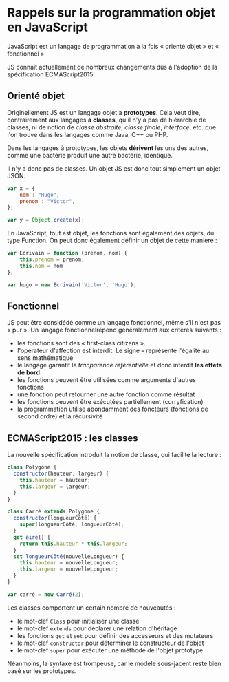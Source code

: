 # Rappels sur la programmation objet en JavaScript

JavaScript est un langage de programmation à la fois « orienté objet » et « fonctionnel »

JS connaît actuellement de nombreux changements dûs à l'adoption de la spécification ECMAScript2015

## Orienté objet

Originellement JS est un langage objet à __prototypes__. Cela veut dire, contrairement aux langages __à classes__, qu'il n'y a pas de hiérarchie de classes, ni de notion de _classe abstraite_, _classe finale_, _interface_, etc. que l'on trouve dans les langages comme Java, C++ ou PHP.

Dans les langages à prototypes, les objets __dérivent__ les uns des autres, comme une bactérie produit une autre bactérie, identique.

Il n'y a donc pas de classes. Un objet JS est donc tout simplement un objet JSON.

```javascript
var x = {
	nom : "Hugo",
	prenom : "Victor",
};

var y = Object.create(x);
```

En JavaScript, tout est objet, les fonctions sont également des objets, du type Function. On peut donc également définir un objet de cette manière :

```javascript
var Ecrivain = function (prenom, nom) {
	this.prenom = prenom;
	this.nom = nom
};

var hugo = new Ecrivain('Victor', 'Hugo');
```

## Fonctionnel

JS peut être considédé comme un langage fonctionnel, même s'il n'est pas « pur ». Un langage fonctionnelrépond généralement aux critères suivants :

* les fonctions sont des « first-class citizens ».
* l'opérateur d'affection est interdit. Le signe `=` représente l'égalité au sens mathématique
* le langage garantit la _tranparence référentielle_ et donc interdit __les effets de bord__.
* les fonctions peuvent être utilisées comme arguments d'autres fonctions
* une fonction peut retourner une autre fonction comme résultat
* les fonctions peuvent être exécutées partiellement (curryfication)
* la programmation utilise abondamment des foncteurs (fonctions de second ordre) et la récursivité


## ECMAScript2015 : les classes

La nouvelle spécification introduit la notion de classe, qui facilite la lecture :

```javascript
class Polygone {
  constructor(hauteur, largeur) {
    this.hauteur = hauteur;
    this.largeur = largeur;
  }
}

class Carré extends Polygone {
  constructor(longueurCôté) {
    super(longueurCôté, longueurCôté);
  }
  get aire() {
    return this.hauteur * this.largeur;
  }
  set longueurCôté(nouvelleLongueur) {
    this.hauteur = nouvelleLongueur;
    this.largeur = nouvelleLongueur;
  }
}

var carré = new Carré(2);
```

Les classes comportent un certain nombre de nouveautés :

* le mot-clef `Class` pour initialiser une classe
* le mot-clef `extends` pour déclarer une relation d'héritage
* les fonctions `get` et `set` pour définir des accesseurs et des mutateurs
* le mot-clef `constructor` pour déterminer le constructeur de l'objet
* le mot-clef `super` pour exécuter une méthode de l'objet prototype

Néanmoins, la syntaxe est trompeuse, car le modèle sous-jacent reste bien basé sur les prototypes.
